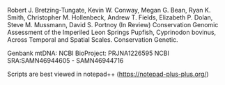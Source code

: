 Robert J. Bretzing-Tungate, Kevin W. Conway, Megan G. Bean, Ryan K. Smith, Christopher M. Hollenbeck, Andrew T. Fields, Elizabeth P. Dolan, Steve M. Mussmann, David S. Portnoy (In Review) Conservation Genomic Assessment of the Imperiled Leon Springs Pupfish, Cyprinodon bovinus, Across Temporal and Spatial Scales. Conservation Genetic.

Genbank mtDNA: 
NCBI BioProject: PRJNA1226595
NCBI SRA:SAMN46944605 - SAMN46944716

Scripts are best viewed in notepad++ (https://notepad-plus-plus.org/)
